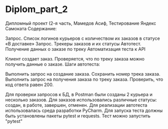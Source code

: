 # Diplom_part_2
Дипломный проект (2-я часть, Мамедов Асиф, Тестирование Яндекс Самоката Содержание:

Запрос. Список логинов курьеров с количеством их заказов в статусе «В доставке» Запрос. Трекеры заказов и их статусы Автотест. Получение данных о заказе по треку Автоматизация теста к API

Клиент создает заказ. Проверяется, что по треку заказа можно получить данные о заказе. Шаги автотеста:

Выполнить запрос на создание заказа. Сохранить номер трека заказа. Выполнить запрос на получения заказа по треку заказа. Проверить, что код ответа равен 200.

Для проверки запросов к БД, в Postman были созданы 2 курьера и несколько заказов. Для заказов использовались различные статусы: создан, в работе, завершен, отменен. Для реализации автотеста использовалась среда разработки PyCharm. Для запуска теста должны быть установлены пакеты pytest и requests. Тест можно запустить "pytest"
